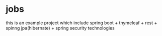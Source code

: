 # jobs
this is an example project which include spring boot + thymeleaf + rest + spinng jpa(hibernate) + spring security technologies
